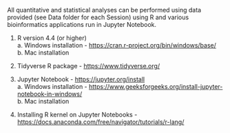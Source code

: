 All quantitative and statistical analyses can be performed using data provided (see Data folder for each Session) using R and various bioinformatics applications run in Jupyter Notebook.

1. R version 4.4 (or higher)<br>
   a. Windows installation - https://cran.r-project.org/bin/windows/base/<br>
   b. Mac installation <br>

2. Tidyverse R package - https://www.tidyverse.org/

3. Jupyter Notebook - https://jupyter.org/install<br>
   a. Windows installation - https://www.geeksforgeeks.org/install-jupyter-notebook-in-windows/<br>
   b. Mac installation <br>

4. Installing R kernel on Jupyter Notebooks - https://docs.anaconda.com/free/navigator/tutorials/r-lang/


